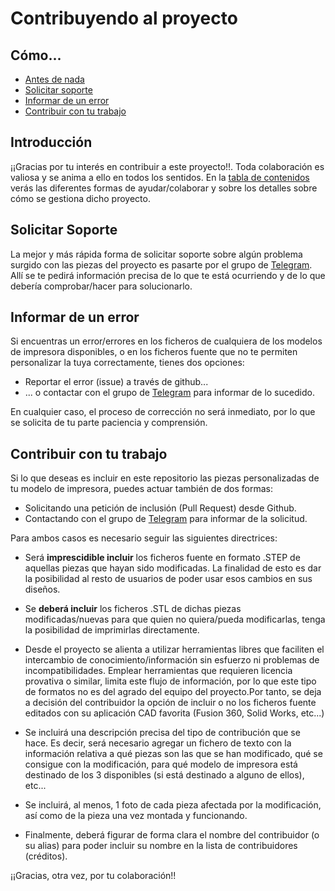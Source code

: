 # Contribuyendo al proyecto

## Cómo... <a name="toc"></a>

* [Antes de nada](#introducción)
* [Solicitar soporte](#solicitar-soporte)
* [Informar de un error](#informar-error)
* [Contribuir con tu trabajo](#contribuir-proyecto)

## Introducción

¡¡Gracias por tu interés en contribuir a este proyecto!!. Toda colaboración es valiosa y se anima a ello en todos los sentidos. En la [tabla de contenidos](#toc) verás las diferentes formas de ayudar/colaborar y sobre los detalles sobre cómo se gestiona dicho proyecto.

## Solicitar Soporte

La mejor y más rápida forma de solicitar soporte sobre algún problema surgido con las piezas del proyecto es pasarte por el grupo de [Telegram](https://t.me/scalable_foldarap). Allí se te pedirá información precisa de lo que te está ocurriendo y de lo que debería comprobar/hacer para solucionarlo.
  
## Informar de un error

Si encuentras un error/errores en los ficheros de cualquiera de los modelos de impresora disponibles, o en los ficheros fuente que no te permiten personalizar la tuya correctamente, tienes dos opciones:

* Reportar el error (issue) a través de github...
* ... o contactar con el grupo de [Telegram](https://t.me/scalable_foldarap) para informar de lo sucedido.

En cualquier caso, el proceso de corrección no será inmediato, por lo que se solicita de tu parte paciencia y comprensión.

## Contribuir con tu trabajo

Si lo que deseas es incluir en este repositorio las piezas personalizadas de tu modelo de impresora, puedes actuar también de dos formas:

* Solicitando una petición de inclusión (Pull Request) desde Github.
* Contactando con el grupo de [Telegram](https://t.me/scalable_foldarap) para informar de la solicitud.

Para ambos casos es necesario seguir las siguientes directrices:

* Será **imprescidible incluir** los ficheros fuente en formato .STEP de aquellas piezas que hayan sido modificadas. La finalidad de esto es dar la posibilidad al resto de usuarios de poder usar esos cambios en sus diseños.

* Se **deberá incluir** los ficheros .STL de dichas piezas modificadas/nuevas para que quien no quiera/pueda modificarlas, tenga la posibilidad de imprimirlas directamente.

* Desde el proyecto se alienta a utilizar herramientas libres que faciliten el intercambio de conocimiento/información sin esfuerzo ni problemas de incompatibilidades. Emplear herramientas que requieren licencia provativa o similar, limita este flujo de información, por lo que este tipo de formatos no es del agrado del equipo del proyecto.Por tanto, se deja a decisión del contribuidor la opción de incluir o no los ficheros fuente editados con su aplicación CAD favorita (Fusion 360, Solid Works, etc...) 

* Se incluirá una descripción precisa del tipo de contribución que se hace. Es decir, será necesario agregar un fichero de texto con la información relativa a qué piezas son las que se han modificado, qué se consigue con la modificación, para qué modelo de impresora está destinado de los 3 disponibles (si está destinado a alguno de ellos), etc...

* Se incluirá, al menos, 1 foto de cada pieza afectada por la modificación, así como de la pieza una vez montada y funcionando.

* Finalmente, deberá figurar de forma clara el nombre del contribuidor (o su alias) para poder incluir su nombre en la lista de contribuidores (créditos).
  
  
¡¡Gracias, otra vez, por tu colaboración!!